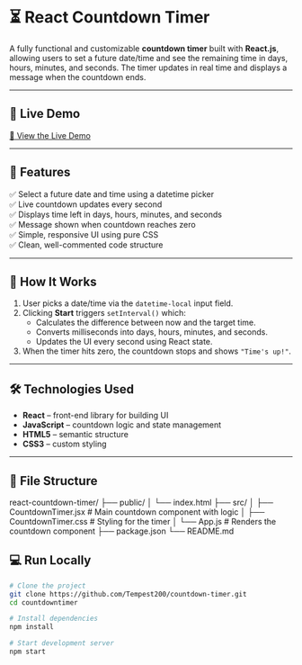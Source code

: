 # ⏳ React Countdown Timer

A fully functional and customizable **countdown timer** built with **React.js**, allowing users to set a future date/time and see the remaining time in days, hours, minutes, and seconds. The timer updates in real time and displays a message when the countdown ends.

---

## 🚀 Live Demo

[🔗 View the Live Demo](https://Tempest200.github.io/countdown-timer)  


---

## 🎯 Features

✅ Select a future date and time using a datetime picker  
✅ Live countdown updates every second  
✅ Displays time left in days, hours, minutes, and seconds  
✅ Message shown when countdown reaches zero  
✅ Simple, responsive UI using pure CSS  
✅ Clean, well-commented code structure

---

## 🧠 How It Works

1. User picks a date/time via the `datetime-local` input field.
2. Clicking **Start** triggers `setInterval()` which:
   - Calculates the difference between now and the target time.
   - Converts milliseconds into days, hours, minutes, and seconds.
   - Updates the UI every second using React state.
3. When the timer hits zero, the countdown stops and shows `"Time's up!"`.

---

## 🛠️ Technologies Used

- **React** – front-end library for building UI
- **JavaScript** – countdown logic and state management
- **HTML5** – semantic structure
- **CSS3** – custom styling

---

## 🧩 File Structure

react-countdown-timer/
├── public/
│ └── index.html
├── src/
│ ├── CountdownTimer.jsx # Main countdown component with logic
│ ├── CountdownTimer.css # Styling for the timer
│ └── App.js # Renders the countdown component
├── package.json
└── README.md


## 💻 Run Locally

```bash
# Clone the project
git clone https://github.com/Tempest200/countdown-timer.git
cd countdowntimer

# Install dependencies
npm install

# Start development server
npm start